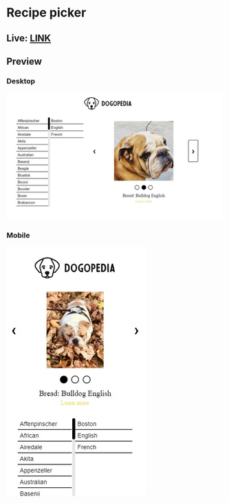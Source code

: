 # Recipe picker

## Live: [LINK](http://dogopedia.netlify.app)

## Preview

### Desktop

![Desktop](/github_images/desktop.jpg)

### Mobile

![Mobile](/github_images/mobile.jpg)
